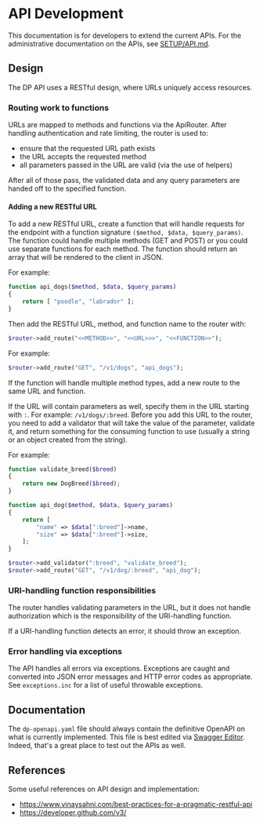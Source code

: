 # API Development

This documentation is for developers to extend the current APIs. For the
administrative documentation on the APIs, see [SETUP/API.md](SETUP/API.md).

## Design

The DP API uses a RESTful design, where URLs uniquely access resources.

### Routing work to functions

URLs are mapped to methods and functions via the ApiRouter. After handling
authentication and rate limiting, the router is used to:

* ensure that the requested URL path exists
* the URL accepts the requested method
* all parameters passed in the URL are valid (via the use of helpers)

After all of those pass, the validated data and any query parameters are
handed off to the specified function.

#### Adding a new RESTful URL

To add a new RESTful URL, create a function that will handle requests
for the endpoint with a function signature `($method, $data, $query_params)`.
The function could handle multiple methods (GET and POST) or you could
use separate functions for each method. The function should return an
array that will be rendered to the client in JSON.

For example:

```php
function api_dogs($method, $data, $query_params)
{
    return [ "poodle", "labrador" ];
}
```

Then add the RESTful URL, method, and function name to the router with:
```php
$router->add_route("<<METHOD>>", "<<URL>>>", "<<FUNCTION>>");
```

For example:
```php
$router->add_route("GET", "/v1/dogs", "api_dogs");
```

If the function will handle multiple method types, add a new route to
the same URL and function.

If the URL will contain parameters as well, specify them in the URL
starting with `:`. For example: `/v1/dogs/:breed`. Before you add this
URL to the router, you need to add a validator that will take the value
of the parameter, validate it, and return something for the consuming
function to use (usually a string or an object created from the string).

For example:
```php
function validate_breed($breed)
{
    return new DogBreed($breed);
}

function api_dog($method, $data, $query_params)
{
    return [
        "name" => $data[":breed"]->name,
        "size" => $data[":breed"]->size,
    ];
}

$router->add_validator(":breed", "validate_breed");
$router->add_route("GET", "/v1/dog/:breed", "api_dog");
```

### URI-handling function responsibilities

The router handles validating parameters in the URL, but it does not handle
authorization which is the responsibility of the URI-handling function.

If a URI-handling function detects an error, it should throw an exception.

### Error handling via exceptions

The API handles all errors via exceptions. Exceptions are caught and converted
into JSON error messages and HTTP error codes as appropriate. See
`exceptions.inc` for a list of useful throwable exceptions.

## Documentation

The `dp-openapi.yaml` file should always contain the definitive OpenAPI on what
is currently implemented. This file is best edited via
[Swagger Editor](http://editor.swagger.io/). Indeed, that's a great place
to test out the APIs as well.

## References

Some useful references on API design and implementation:

* https://www.vinaysahni.com/best-practices-for-a-pragmatic-restful-api
* https://developer.github.com/v3/
